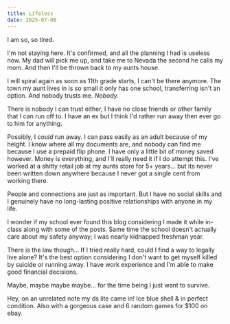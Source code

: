 ```yaml
---
title: Lifeless
date: 2025-07-08
---
```


I am so, so tired. 

I'm not staying here. It's confirmed, and all the planning I had is useless now. My dad will pick me up, and take me to Nevada the second he calls my mom. And then I'll be thrown back to my aunts house.

I will spiral again as soon as 11th grade starts, I can't be there anymore. The town my aunt lives in is so small it only has one school, transferring isn't an option. And nobody trusts me. *Nobody.*

There is nobody I can trust either, I have no close friends or other family that I can run off to. I have an ex but I think I'd rather run away then ever go to him for anything. 

Possibly, I *could* run away. I can pass easily as an adult because of my height. I know where all my documents are, and nobody can find me because I use a prepaid flip phone. I have only a little bit of money saved however. Money is everything, and I'll really need it if I do attempt this. I've worked at a shitty retail job at my aunts store for 5+ years... but its never been written down anywhere because I never got a single cent from working there. 

People and connections are just as important. But I have no social skills and I genuinely have no long-lasting positive relationships with anyone in my life. 

I wonder if my school ever found this blog considering I made it while in-class along with some of the posts. Same time the school doesn't actually care about my safety anyway; I was nearly kidnapped freshman year. 

There is the law though... If I tried really hard, could I find a way to legally live alone? It's the best option considering I don't want to get myself killed by suicide or running away. I have work experience and I'm able to make good financial decisions. 

Maybe, maybe maybe maybe... for the time being I just want to survive. 

Hey, on an unrelated note my ds lite came in! Ice blue shell & in perfect condition. Also with a gorgeous case and 6 random games for $100 on ebay.
